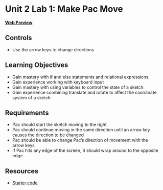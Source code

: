 # Unit 2 Lab 1: Make Pac Move

[**Web Preview**](https://cchirpy.github.io/IMM120/assignments/pac-move/)

## Controls
- Use the arrow keys to change directions

## Learning Objectives
- Gain mastery with if and else statements and relational expressions
- Gain experience working with keyboard input
- Gain mastery with using variables to control the state of a sketch
- Gain experience combining translate and rotate to affect the coordinate system of a sketch

## Requirements
- Pac should start the sketch moving to the right
- Pac should continue moving in the same direction until an arrow key causes the direction to be changed
- Pac should be able to change Pac’s direction of movement with the arrow keys
- If Pac hits any edge of the screen, it should wrap around to the opposite edge

## Resources
- [Starter code](https://editor.p5js.org/fishburj@tcnj.edu/sketches/fepgmdRef)
